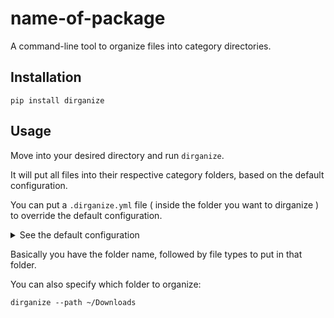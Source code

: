 # name-of-package

A command-line tool to organize files into category directories.

## Installation

```shell
pip install dirganize
```

## Usage

Move into your desired directory and run `dirganize`.

It will put all files into their respective category folders, based on the default configuration.

You can put a `.dirganize.yml` file ( inside the folder you want to dirganize ) to override the default configuration.

<details>
<summary> See the default configuration  </summary>

```yaml
android:
  - apk

animations:
  - gif

archives:
  - zip
  - tar
  - gz

configs:
  - yaml
  - ini
  - env
  - yml

databases:
  - csv
  - xlsx
  - xls
  - db

docs:
  - pdf
  - txt
  - md

ebooks:
  - epub

images:
  - png
  - jpg
  - jpeg

scripts:
  - py
  - sh
  - java
  - cpp
  - c
  - js

videos:
  - mp4
  - webp

webpages:
  - html

```

</details>

Basically you have the folder name, followed by file types to put in that folder.

You can also specify which folder to organize:

```shell
dirganize --path ~/Downloads
```

